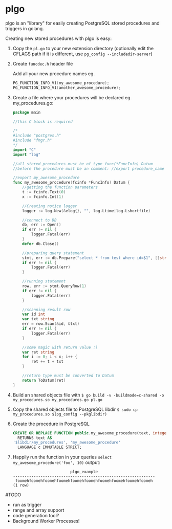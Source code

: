 # plgo
plgo is an "library" for easily creating PostgreSQL stored procedures and triggers in golang.

Creating new stored procedures with plgo is easy:

1. Copy the `pl.go` to your new extension directory (optionally edit the CFLAGS path if it is different, use `pg_config --includedir-server`)

2. Create `funcdec.h` header file

    Add all your new procedure names
    eg.
    ```c
    PG_FUNCTION_INFO_V1(my_awesome_procedure);
    PG_FUNCTION_INFO_V1(another_awesome_procedure);
    ```

3. Create a file where your procedures will be declared
    eg. my_procedures.go:
    ```go
    package main

    //this C block is required

    /*
    #include "postgres.h"
    #include "fmgr.h"
    */
    import "C"
    import "log"

    //all stored procedures must be of type func(*FuncInfo) Datum
    //before the procedure must be an comment: //export procedure_name

    //export my_awesome_procedure
    func my_awesome_procedure(fcinfo *FuncInfo) Datum {
	    //getting the function parameters
	    t := fcinfo.Text(0)
	    x := fcinfo.Int(1)

	    //Creating notice logger
	    logger := log.New(&elog{}, "", log.Ltime|log.Lshortfile)

    	//connect to DB
    	db, err := Open()
    	if err != nil {
    		logger.Fatal(err)
    	}
    	defer db.Close()

	    //preparing query statement
	    stmt, err := db.Prepare("select * from test where id=$1", []string{"integer"})
	    if err != nil {
    		logger.Fatal(err)
	    }

	    //running statement
	    row, err := stmt.QueryRow(1)
	    if err != nil {
    		logger.Fatal(err)
	    }

	    //scanning result row
	    var id int
	    var txt string
	    err = row.Scan(&id, &txt)
	    if err != nil {
    		logger.Fatal(err)
	    }

	    //some magic with return value :)
	    var ret string
	    for i := 0; i < x; i++ {
		    ret += t + txt
	    }

        //return type must be converted to Datum
	    return ToDatum(ret)
    }
    ```

4. Build an shared objects file with `$ go build -v -buildmode=c-shared -o my_procedures.so my_procedures.go pl.go`

5. Copy the shared objects file to PostgreSQL libdir `$ sudo cp my_procedures.so $(pg_config --pkglibdir)`

6. Create the procedure in PostgreSQL
    ```sql
    CREATE OR REPLACE FUNCTION public.my_awesome_procedure(text, integer)
      RETURNS text AS
    '$libdir/my_procedures', 'my_awesome_procedure'
      LANGUAGE c IMMUTABLE STRICT;
    ```

7. Happily run the function in your queries `select my_awesome_procedure('foo', 10)`
    output:
    ```
                             plgo_example                         
    --------------------------------------------------------------
     foomehfoomehfoomehfoomehfoomehfoomehfoomehfoomehfoomehfoomeh
    (1 row)
    ```

#TODO

- run as trigger
- range and array support
- code generation tool?
- Background Worker Processes!
